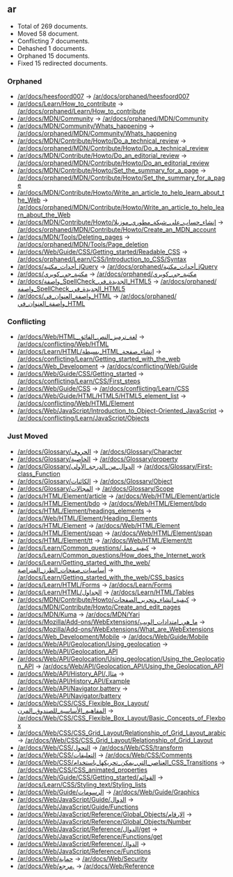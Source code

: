 ## ar

* Total of 269 documents.
* Moved 58 document.
* Conflicting 7 documents.
* Dehashed 1 documents.
* Orphaned 15 documents.
* Fixed 15 redirected documents.

### Orphaned
* [/ar/docs/heesfoord007](https://developer.mozilla.org/ar/docs/heesfoord007) → [/ar/docs/orphaned/heesfoord007](https://unslugged.content.dev.mdn.mozit.cloud/ar/docs/orphaned/heesfoord007)
* [/ar/docs/Learn/How_to_contribute](https://developer.mozilla.org/ar/docs/Learn/How_to_contribute) → [/ar/docs/orphaned/Learn/How_to_contribute](https://unslugged.content.dev.mdn.mozit.cloud/ar/docs/orphaned/Learn/How_to_contribute)
* [/ar/docs/MDN/Community](https://developer.mozilla.org/ar/docs/MDN/Community) → [/ar/docs/orphaned/MDN/Community](https://unslugged.content.dev.mdn.mozit.cloud/ar/docs/orphaned/MDN/Community)
* [/ar/docs/MDN/Community/Whats_happening](https://developer.mozilla.org/ar/docs/MDN/Community/Whats_happening) → [/ar/docs/orphaned/MDN/Community/Whats_happening](https://unslugged.content.dev.mdn.mozit.cloud/ar/docs/orphaned/MDN/Community/Whats_happening)
* [/ar/docs/MDN/Contribute/Howto/Do_a_technical_review](https://developer.mozilla.org/ar/docs/MDN/Contribute/Howto/Do_a_technical_review) → [/ar/docs/orphaned/MDN/Contribute/Howto/Do_a_technical_review](https://unslugged.content.dev.mdn.mozit.cloud/ar/docs/orphaned/MDN/Contribute/Howto/Do_a_technical_review)
* [/ar/docs/MDN/Contribute/Howto/Do_an_editorial_review](https://developer.mozilla.org/ar/docs/MDN/Contribute/Howto/Do_an_editorial_review) → [/ar/docs/orphaned/MDN/Contribute/Howto/Do_an_editorial_review](https://unslugged.content.dev.mdn.mozit.cloud/ar/docs/orphaned/MDN/Contribute/Howto/Do_an_editorial_review)
* [/ar/docs/MDN/Contribute/Howto/Set_the_summary_for_a_page](https://developer.mozilla.org/ar/docs/MDN/Contribute/Howto/Set_the_summary_for_a_page) → [/ar/docs/orphaned/MDN/Contribute/Howto/Set_the_summary_for_a_page](https://unslugged.content.dev.mdn.mozit.cloud/ar/docs/orphaned/MDN/Contribute/Howto/Set_the_summary_for_a_page)
* [/ar/docs/MDN/Contribute/Howto/Write_an_article_to_help_learn_about_the_Web](https://developer.mozilla.org/ar/docs/MDN/Contribute/Howto/Write_an_article_to_help_learn_about_the_Web) → [/ar/docs/orphaned/MDN/Contribute/Howto/Write_an_article_to_help_learn_about_the_Web](https://unslugged.content.dev.mdn.mozit.cloud/ar/docs/orphaned/MDN/Contribute/Howto/Write_an_article_to_help_learn_about_the_Web)
* [/ar/docs/MDN/Contribute/Howto/إنشاء_حساب_على_شبكة_مطوري_موزيلا](https://developer.mozilla.org/ar/docs/MDN/Contribute/Howto/إنشاء_حساب_على_شبكة_مطوري_موزيلا) → [/ar/docs/orphaned/MDN/Contribute/Howto/Create_an_MDN_account](https://unslugged.content.dev.mdn.mozit.cloud/ar/docs/orphaned/MDN/Contribute/Howto/Create_an_MDN_account)
* [/ar/docs/MDN/Tools/Deleting_pages](https://developer.mozilla.org/ar/docs/MDN/Tools/Deleting_pages) → [/ar/docs/orphaned/MDN/Tools/Page_deletion](https://unslugged.content.dev.mdn.mozit.cloud/ar/docs/orphaned/MDN/Tools/Page_deletion)
* [/ar/docs/Web/Guide/CSS/Getting_started/Readable_CSS](https://developer.mozilla.org/ar/docs/Web/Guide/CSS/Getting_started/Readable_CSS) → [/ar/docs/orphaned/Learn/CSS/Introduction_to_CSS/Syntax](https://unslugged.content.dev.mdn.mozit.cloud/ar/docs/orphaned/Learn/CSS/Introduction_to_CSS/Syntax)
* [/ar/docs/أحداث_مكتبة_jQuery](https://developer.mozilla.org/ar/docs/أحداث_مكتبة_jQuery) → [/ar/docs/orphaned/أحداث_مكتبة_jQuery](https://unslugged.content.dev.mdn.mozit.cloud/ar/docs/orphaned/أحداث_مكتبة_jQuery)
* [/ar/docs/مكتبة_جي_كويري](https://developer.mozilla.org/ar/docs/مكتبة_جي_كويري) → [/ar/docs/orphaned/مكتبة_جي_كويري](https://unslugged.content.dev.mdn.mozit.cloud/ar/docs/orphaned/مكتبة_جي_كويري)
* [/ar/docs/واصفة_SpellCheck_الجديدة_في_HTML5](https://developer.mozilla.org/ar/docs/واصفة_SpellCheck_الجديدة_في_HTML5) → [/ar/docs/orphaned/واصفة_SpellCheck_الجديدة_في_HTML5](https://unslugged.content.dev.mdn.mozit.cloud/ar/docs/orphaned/واصفة_SpellCheck_الجديدة_في_HTML5)
* [/ar/docs/واصفة_العنوان_في_HTML](https://developer.mozilla.org/ar/docs/واصفة_العنوان_في_HTML) → [/ar/docs/orphaned/واصفة_العنوان_في_HTML](https://unslugged.content.dev.mdn.mozit.cloud/ar/docs/orphaned/واصفة_العنوان_في_HTML)

### Conflicting
* [/ar/docs/Web/HTML_لغة_ترميز_النص_الفائق](https://developer.mozilla.org/ar/docs/Web/HTML_لغة_ترميز_النص_الفائق) → [/ar/docs/conflicting/Web/HTML](https://unslugged.content.dev.mdn.mozit.cloud/ar/docs/conflicting/Web/HTML)
* [/ar/docs/Learn/HTML/بسيطة_HTML_إنشاء_صفحة](https://developer.mozilla.org/ar/docs/Learn/HTML/بسيطة_HTML_إنشاء_صفحة) → [/ar/docs/conflicting/Learn/Getting_started_with_the_web](https://unslugged.content.dev.mdn.mozit.cloud/ar/docs/conflicting/Learn/Getting_started_with_the_web)
* [/ar/docs/Web_Development](https://developer.mozilla.org/ar/docs/Web_Development) → [/ar/docs/conflicting/Web/Guide](https://unslugged.content.dev.mdn.mozit.cloud/ar/docs/conflicting/Web/Guide)
* [/ar/docs/Web/Guide/CSS/Getting_started](https://developer.mozilla.org/ar/docs/Web/Guide/CSS/Getting_started) → [/ar/docs/conflicting/Learn/CSS/First_steps](https://unslugged.content.dev.mdn.mozit.cloud/ar/docs/conflicting/Learn/CSS/First_steps)
* [/ar/docs/Web/Guide/CSS](https://developer.mozilla.org/ar/docs/Web/Guide/CSS) → [/ar/docs/conflicting/Learn/CSS](https://unslugged.content.dev.mdn.mozit.cloud/ar/docs/conflicting/Learn/CSS)
* [/ar/docs/Web/Guide/HTML/HTML5/HTML5_element_list](https://developer.mozilla.org/ar/docs/Web/Guide/HTML/HTML5/HTML5_element_list) → [/ar/docs/conflicting/Web/HTML/Element](https://unslugged.content.dev.mdn.mozit.cloud/ar/docs/conflicting/Web/HTML/Element)
* [/ar/docs/Web/JavaScript/Introduction_to_Object-Oriented_JavaScript](https://developer.mozilla.org/ar/docs/Web/JavaScript/Introduction_to_Object-Oriented_JavaScript) → [/ar/docs/conflicting/Learn/JavaScript/Objects](https://unslugged.content.dev.mdn.mozit.cloud/ar/docs/conflicting/Learn/JavaScript/Objects)

### Just Moved
* [/ar/docs/Glossary/الحروف](https://developer.mozilla.org/ar/docs/Glossary/الحروف) → [/ar/docs/Glossary/Character](https://unslugged.content.dev.mdn.mozit.cloud/ar/docs/Glossary/Character)
* [/ar/docs/Glossary/الخاصية](https://developer.mozilla.org/ar/docs/Glossary/الخاصية) → [/ar/docs/Glossary/property](https://unslugged.content.dev.mdn.mozit.cloud/ar/docs/Glossary/property)
* [/ar/docs/Glossary/الدوال_من_الدرجة_الأولى](https://developer.mozilla.org/ar/docs/Glossary/الدوال_من_الدرجة_الأولى) → [/ar/docs/Glossary/First-class_Function](https://unslugged.content.dev.mdn.mozit.cloud/ar/docs/Glossary/First-class_Function)
* [/ar/docs/Glossary/الكائنات](https://developer.mozilla.org/ar/docs/Glossary/الكائنات) → [/ar/docs/Glossary/Object](https://unslugged.content.dev.mdn.mozit.cloud/ar/docs/Glossary/Object)
* [/ar/docs/Glossary/المجالات](https://developer.mozilla.org/ar/docs/Glossary/المجالات) → [/ar/docs/Glossary/Scope](https://unslugged.content.dev.mdn.mozit.cloud/ar/docs/Glossary/Scope)
* [/ar/docs/HTML/Element/article](https://developer.mozilla.org/ar/docs/HTML/Element/article) → [/ar/docs/Web/HTML/Element/article](https://unslugged.content.dev.mdn.mozit.cloud/ar/docs/Web/HTML/Element/article)
* [/ar/docs/HTML/Element/bdo](https://developer.mozilla.org/ar/docs/HTML/Element/bdo) → [/ar/docs/Web/HTML/Element/bdo](https://unslugged.content.dev.mdn.mozit.cloud/ar/docs/Web/HTML/Element/bdo)
* [/ar/docs/HTML/Element/headings_elements](https://developer.mozilla.org/ar/docs/HTML/Element/headings_elements) → [/ar/docs/Web/HTML/Element/Heading_Elements](https://unslugged.content.dev.mdn.mozit.cloud/ar/docs/Web/HTML/Element/Heading_Elements)
* [/ar/docs/HTML/Element](https://developer.mozilla.org/ar/docs/HTML/Element) → [/ar/docs/Web/HTML/Element](https://unslugged.content.dev.mdn.mozit.cloud/ar/docs/Web/HTML/Element)
* [/ar/docs/HTML/Element/span](https://developer.mozilla.org/ar/docs/HTML/Element/span) → [/ar/docs/Web/HTML/Element/span](https://unslugged.content.dev.mdn.mozit.cloud/ar/docs/Web/HTML/Element/span)
* [/ar/docs/HTML/Element/tt](https://developer.mozilla.org/ar/docs/HTML/Element/tt) → [/ar/docs/Web/HTML/Element/tt](https://unslugged.content.dev.mdn.mozit.cloud/ar/docs/Web/HTML/Element/tt)
* [/ar/docs/Learn/Common_questions/كيفية_عمل](https://developer.mozilla.org/ar/docs/Learn/Common_questions/كيفية_عمل) → [/ar/docs/Learn/Common_questions/How_does_the_Internet_work](https://unslugged.content.dev.mdn.mozit.cloud/ar/docs/Learn/Common_questions/How_does_the_Internet_work)
* [/ar/docs/Learn/Getting_started_with_the_web/أساسيات_صفحات_الطرز_المتراصة](https://developer.mozilla.org/ar/docs/Learn/Getting_started_with_the_web/أساسيات_صفحات_الطرز_المتراصة) → [/ar/docs/Learn/Getting_started_with_the_web/CSS_basics](https://unslugged.content.dev.mdn.mozit.cloud/ar/docs/Learn/Getting_started_with_the_web/CSS_basics)
* [/ar/docs/Learn/HTML/Forms](https://developer.mozilla.org/ar/docs/Learn/HTML/Forms) → [/ar/docs/Learn/Forms](https://unslugged.content.dev.mdn.mozit.cloud/ar/docs/Learn/Forms)
* [/ar/docs/Learn/HTML/الجداول](https://developer.mozilla.org/ar/docs/Learn/HTML/الجداول) → [/ar/docs/Learn/HTML/Tables](https://unslugged.content.dev.mdn.mozit.cloud/ar/docs/Learn/HTML/Tables)
* [/ar/docs/MDN/Contribute/Howto/كيفية_إنشاء_وتحرير_الصفحات](https://developer.mozilla.org/ar/docs/MDN/Contribute/Howto/كيفية_إنشاء_وتحرير_الصفحات) → [/ar/docs/MDN/Contribute/Howto/Create_and_edit_pages](https://unslugged.content.dev.mdn.mozit.cloud/ar/docs/MDN/Contribute/Howto/Create_and_edit_pages)
* [/ar/docs/MDN/Kuma](https://developer.mozilla.org/ar/docs/MDN/Kuma) → [/ar/docs/MDN/Yari](https://unslugged.content.dev.mdn.mozit.cloud/ar/docs/MDN/Yari)
* [/ar/docs/Mozilla/Add-ons/WebExtensions/ما_هي_امتدادات_الويب](https://developer.mozilla.org/ar/docs/Mozilla/Add-ons/WebExtensions/ما_هي_امتدادات_الويب) → [/ar/docs/Mozilla/Add-ons/WebExtensions/What_are_WebExtensions](https://unslugged.content.dev.mdn.mozit.cloud/ar/docs/Mozilla/Add-ons/WebExtensions/What_are_WebExtensions)
* [/ar/docs/Web_Development/Mobile](https://developer.mozilla.org/ar/docs/Web_Development/Mobile) → [/ar/docs/Web/Guide/Mobile](https://unslugged.content.dev.mdn.mozit.cloud/ar/docs/Web/Guide/Mobile)
* [/ar/docs/Web/API/Geolocation/Using_geolocation](https://developer.mozilla.org/ar/docs/Web/API/Geolocation/Using_geolocation) → [/ar/docs/Web/API/Geolocation_API](https://unslugged.content.dev.mdn.mozit.cloud/ar/docs/Web/API/Geolocation_API)
* [/ar/docs/Web/API/Geolocation/Using_geolocation/Using_the_Geolocation_API](https://developer.mozilla.org/ar/docs/Web/API/Geolocation/Using_geolocation/Using_the_Geolocation_API) → [/ar/docs/Web/API/Geolocation_API/Using_the_Geolocation_API](https://unslugged.content.dev.mdn.mozit.cloud/ar/docs/Web/API/Geolocation_API/Using_the_Geolocation_API)
* [/ar/docs/Web/API/History_API/مثال](https://developer.mozilla.org/ar/docs/Web/API/History_API/مثال) → [/ar/docs/Web/API/History_API/Example](https://unslugged.content.dev.mdn.mozit.cloud/ar/docs/Web/API/History_API/Example)
* [/ar/docs/Web/API/Navigator.battery](https://developer.mozilla.org/ar/docs/Web/API/Navigator.battery) → [/ar/docs/Web/API/Navigator/battery](https://unslugged.content.dev.mdn.mozit.cloud/ar/docs/Web/API/Navigator/battery)
* [/ar/docs/Web/CSS/CSS_Flexible_Box_Layout/المفاهيم_الأساسية_للصندوق_المرن](https://developer.mozilla.org/ar/docs/Web/CSS/CSS_Flexible_Box_Layout/المفاهيم_الأساسية_للصندوق_المرن) → [/ar/docs/Web/CSS/CSS_Flexible_Box_Layout/Basic_Concepts_of_Flexbox](https://unslugged.content.dev.mdn.mozit.cloud/ar/docs/Web/CSS/CSS_Flexible_Box_Layout/Basic_Concepts_of_Flexbox)
* [/ar/docs/Web/CSS/CSS_Grid_Layout/Relationship_of_Grid_Layout_arabic](https://developer.mozilla.org/ar/docs/Web/CSS/CSS_Grid_Layout/Relationship_of_Grid_Layout_arabic) → [/ar/docs/Web/CSS/CSS_Grid_Layout/Relationship_of_Grid_Layout](https://unslugged.content.dev.mdn.mozit.cloud/ar/docs/Web/CSS/CSS_Grid_Layout/Relationship_of_Grid_Layout)
* [/ar/docs/Web/CSS/التحول](https://developer.mozilla.org/ar/docs/Web/CSS/التحول) → [/ar/docs/Web/CSS/transform](https://unslugged.content.dev.mdn.mozit.cloud/ar/docs/Web/CSS/transform)
* [/ar/docs/Web/CSS/التعليقات](https://developer.mozilla.org/ar/docs/Web/CSS/التعليقات) → [/ar/docs/Web/CSS/Comments](https://unslugged.content.dev.mdn.mozit.cloud/ar/docs/Web/CSS/Comments)
* [/ar/docs/Web/CSS/العناصر_التي_يمكن_تحريكها_باستخدام_CSS_Transitions](https://developer.mozilla.org/ar/docs/Web/CSS/العناصر_التي_يمكن_تحريكها_باستخدام_CSS_Transitions) → [/ar/docs/Web/CSS/CSS_animated_properties](https://unslugged.content.dev.mdn.mozit.cloud/ar/docs/Web/CSS/CSS_animated_properties)
* [/ar/docs/Web/Guide/CSS/Getting_started/القوائم](https://developer.mozilla.org/ar/docs/Web/Guide/CSS/Getting_started/القوائم) → [/ar/docs/Learn/CSS/Styling_text/Styling_lists](https://unslugged.content.dev.mdn.mozit.cloud/ar/docs/Learn/CSS/Styling_text/Styling_lists)
* [/ar/docs/Web/Guide/الرسومات](https://developer.mozilla.org/ar/docs/Web/Guide/الرسومات) → [/ar/docs/Web/Guide/Graphics](https://unslugged.content.dev.mdn.mozit.cloud/ar/docs/Web/Guide/Graphics)
* [/ar/docs/Web/JavaScript/Guide/الدوال](https://developer.mozilla.org/ar/docs/Web/JavaScript/Guide/الدوال) → [/ar/docs/Web/JavaScript/Guide/Functions](https://unslugged.content.dev.mdn.mozit.cloud/ar/docs/Web/JavaScript/Guide/Functions)
* [/ar/docs/Web/JavaScript/Reference/Global_Objects/الارقام](https://developer.mozilla.org/ar/docs/Web/JavaScript/Reference/Global_Objects/الارقام) → [/ar/docs/Web/JavaScript/Reference/Global_Objects/Number](https://unslugged.content.dev.mdn.mozit.cloud/ar/docs/Web/JavaScript/Reference/Global_Objects/Number)
* [/ar/docs/Web/JavaScript/Reference/الدوال/get](https://developer.mozilla.org/ar/docs/Web/JavaScript/Reference/الدوال/get) → [/ar/docs/Web/JavaScript/Reference/Functions/get](https://unslugged.content.dev.mdn.mozit.cloud/ar/docs/Web/JavaScript/Reference/Functions/get)
* [/ar/docs/Web/JavaScript/Reference/الدوال](https://developer.mozilla.org/ar/docs/Web/JavaScript/Reference/الدوال) → [/ar/docs/Web/JavaScript/Reference/Functions](https://unslugged.content.dev.mdn.mozit.cloud/ar/docs/Web/JavaScript/Reference/Functions)
* [/ar/docs/Web/حماية](https://developer.mozilla.org/ar/docs/Web/حماية) → [/ar/docs/Web/Security](https://unslugged.content.dev.mdn.mozit.cloud/ar/docs/Web/Security)
* [/ar/docs/Web/مرجع.](https://developer.mozilla.org/ar/docs/Web/مرجع.) → [/ar/docs/Web/Reference](https://unslugged.content.dev.mdn.mozit.cloud/ar/docs/Web/Reference)

